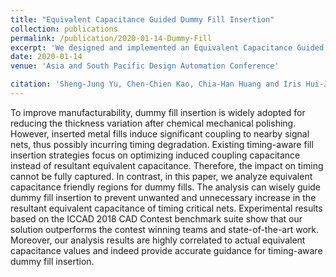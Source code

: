 ```yaml
---
title: "Equivalent Capacitance Guided Dummy Fill Insertion"
collection: publications
permalink: /publication/2020-01-14-Dummy-Fill
excerpt: 'We designed and implemented an Equivalent Capacitance Guided Dummy Fill Insertion Engine to mitigate the timing impact caused by dummy fills<br/><img src='/images/Dummy_Fill_Layout.png'> 
date: 2020-01-14
venue: 'Asia and South Pacific Design Automation Conference'

citation: 'Sheng-Jung Yu, Chen-Chien Kao, Chia-Han Huang and Iris Hui-Ju Jiang. &quot;Equivalent Capacitance Guided Dummy Fill Insertion,&quot; <i>ASPDAC-20</i>.'
---
```


<!--We designed and implemented an Equivalent Capacitance Guided Dummy Fill Insertion Engine to mitigate the timing impact caused by dummy fills
![Dummy Fill Insertion](https://YuTaiwan.github.io/images/Dummy_Fill_Layout.png "Result Layout")-->

To improve manufacturability, dummy fill insertion is widely adopted for reducing the thickness variation after chemical mechanical polishing.
However, inserted metal fills induce significant coupling to nearby signal nets, thus possibly incurring timing degradation.
Existing timing-aware fill insertion strategies focus on optimizing induced coupling capacitance instead of resultant equivalent capacitance.
Therefore, the impact on timing cannot be fully captured.
In contrast, in this paper, we analyze equivalent capacitance friendly regions for dummy fills.
The analysis can wisely guide dummy fill insertion to prevent unwanted and unnecessary increase in the resultant equivalent capacitance of timing critical nets. 
Experimental results based on the ICCAD 2018 CAD Contest benchmark suite show that our solution outperforms the contest winning teams and state-of-the-art work.
Moreover, our analysis results are highly correlated to actual equivalent capacitance values and indeed provide accurate guidance for timing-aware dummy fill insertion.
